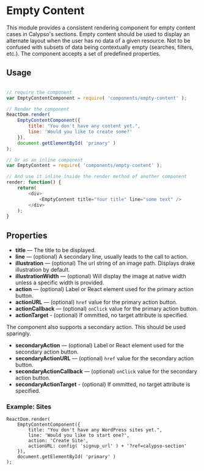 Empty Content
=============

This module provides a consistent rendering component for empty content cases in Calypso's sections. Empty content should be used to display an alternate layout when the user has no data of a given resource. Not to be confused with subsets of data being contextually empty (searches, filters, etc.). The component accepts a set of predefined properties.

## Usage

```js

// require the component
var EmptyContentComponent = require( 'components/empty-content' );

// Render the component
ReactDom.render(
	EmptyContentComponent({
		title: "You don't have any content yet.",
		line: 'Would you like to create some?'
	}),
	document.getElementById( 'primary' )
);

// Or as an inline component
var EmptyContent = require( 'components/empty-content' );

// And use it inline inside the render method of another component
render: function() {
	return(
		<div>
			<EmptyContent title="Your title" line="some text" />
		</div>
	);
}

```

## Properties

* <strong>title</strong> — The title to be displayed.
* <strong>line</strong> — (optional) A secondary line, usually leads to the call to action.
* <strong>illustration</strong> — (optional) The url string of an image path. Displays drake illustration by default.
* <strong>illustrationWidth</strong> — (optional) Will display the image at native width unless a specific width is provided.
* <strong>action</strong> — (optional) Label or React element used for the primary action button.
* <strong>actionURL</strong> — (optional) `href` value for the primary action button.
* <strong>actionCallback</strong> — (optional) `onClick` value for the primary action button.
* <strong>actionTarget</strong> - (optional) If ommitted, no target attribute is specified.

The component also supports a secondary action. This should be used sparingly.

* <strong>secondaryAction</strong> — (optional) Label or React element used for the secondary action button.
* <strong>secondaryActionURL</strong> — (optional) `href` value for the secondary action button.
* <strong>secondaryActionCallback</strong> — (optional) `onClick` value for the secondary action button.
* <strong>secondaryActionTarget</strong> - (optional) If ommitted, no target attribute is specified.

### Example: Sites

```es6
ReactDom.render(
	EmptyContentComponent({
		title: "You don't have any WordPress sites yet.",
		line: 'Would you like to start one?',
		action: 'Create Site',
		actionURL: config( 'signup_url' ) + '?ref=calypso-section'
	}),
	document.getElementById( 'primary' )
);
